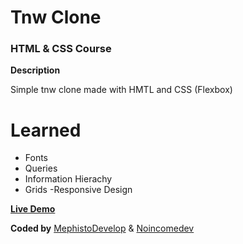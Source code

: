 # Tnw Clone

### HTML & CSS Course

**Description**

Simple tnw clone made with HMTL and CSS (Flexbox)

# Learned

- Fonts
- Queries
- Information Hierachy
- Grids
  -Responsive Design

[**Live Demo**](https://rawcdn.githack.com/MephistoDevelop/tnw-clone/8e3fecf34f4b1c7ed5c487a8f3c6909fb61744dc/index.html)

**Coded by**
[MephistoDevelop](https://www.github.com/mephistodevelop) & [Noincomedev](https://www.github.com/noincomedev)
